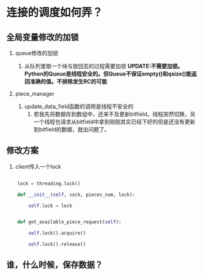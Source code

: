 # 连接的调度如何弄？

## 全局变量修改的加锁

1. queue修改的加锁
    1. 从队列里取一个块与放回去的过程需要加锁
**UPDATE:不需要加锁。Python的Queue是线程安全的。但Queue不保证empty()和qsize()能返回准确的值。不排除发生RC的可能**

1. piece_manager
    1. update_data_field函数的调用是线程不安全的
        1. 若我先将数据存到数组中，还来不及更新bitfield，线程突然切换，另一个线程也请求从bitfield中拿到刚刚其实已经下好的但是还没有更新到bitfield的数据，就出问题了。


## 修改方案

1. client传入一个lock

```py

    lock = threading.lock()

    def __init__(self, sock, pieces_num, lock):

        self.lock = lock


    def get_available_piece_request(self):

        self.lock().acquire()

        self.lock().release()    
```

## 谁，什么时候，保存数据？